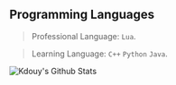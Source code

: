 ## Programming Languages

> Professional Language: `Lua`.

> Learning Language: `C++` `Python` `Java`.

![Kdouy's Github Stats](https://github-readme-stats.vercel.app/api?username=kdouy&show_icons=true&theme=tokyonight)
